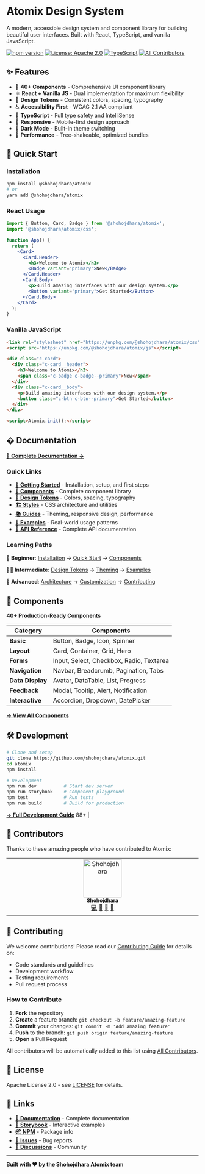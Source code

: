 # Atomix Design System

A modern, accessible design system and component library for building beautiful user interfaces. Built with React, TypeScript, and vanilla JavaScript.

[![npm version](https://badge.fury.io/js/@shohojdhara%2Fatomix.svg)](https://www.npmjs.com/package/@shohojdhara/atomix)
[![License: Apache 2.0](https://img.shields.io/badge/License-Apache%202.0-blue.svg)](https://opensource.org/licenses/Apache-2.0)
[![TypeScript](https://img.shields.io/badge/TypeScript-Ready-blue.svg)](https://www.typescriptlang.org/)
[![All Contributors](https://img.shields.io/badge/all_contributors-3-orange.svg?style=flat-square)](#contributors)

## ✨ Features

- 🧩 **40+ Components** - Comprehensive UI component library
- ⚛️ **React + Vanilla JS** - Dual implementation for maximum flexibility
- 🎨 **Design Tokens** - Consistent colors, spacing, typography
- ♿ **Accessibility First** - WCAG 2.1 AA compliant
- 🎯 **TypeScript** - Full type safety and IntelliSense
- 📱 **Responsive** - Mobile-first design approach
- 🌙 **Dark Mode** - Built-in theme switching
- 🚀 **Performance** - Tree-shakeable, optimized bundles

## 🚀 Quick Start

### Installation

```bash
npm install @shohojdhara/atomix
# or
yarn add @shohojdhara/atomix
```

### React Usage

```jsx
import { Button, Card, Badge } from '@shohojdhara/atomix';
import '@shohojdhara/atomix/css';

function App() {
  return (
    <Card>
      <Card.Header>
        <h3>Welcome to Atomix</h3>
        <Badge variant="primary">New</Badge>
      </Card.Header>
      <Card.Body>
        <p>Build amazing interfaces with our design system.</p>
        <Button variant="primary">Get Started</Button>
      </Card.Body>
    </Card>
  );
}
```

### Vanilla JavaScript

```html
<link rel="stylesheet" href="https://unpkg.com/@shohojdhara/atomix/css">
<script src="https://unpkg.com/@shohojdhara/atomix/js"></script>

<div class="c-card">
  <div class="c-card__header">
    <h3>Welcome to Atomix</h3>
    <span class="c-badge c-badge--primary">New</span>
  </div>
  <div class="c-card__body">
    <p>Build amazing interfaces with our design system.</p>
    <button class="c-btn c-btn--primary">Get Started</button>
  </div>
</div>

<script>Atomix.init();</script>
```

## � Documentation

**[📖 Complete Documentation →](./docs/README.md)**

### Quick Links

- **[🏁 Getting Started](./docs/getting-started/README.md)** - Installation, setup, and first steps
- **[🧩 Components](./docs/components/README.md)** - Complete component library
- **[🎨 Design Tokens](./docs/design-tokens/README.md)** - Colors, spacing, typography
- **[🏗️ Styles](./docs/styles/README.md)** - CSS architecture and utilities
- **[📚 Guides](./docs/guides/README.md)** - Theming, responsive design, performance
- **[🎯 Examples](./docs/examples/README.md)** - Real-world usage patterns
- **[📖 API Reference](./docs/api/README.md)** - Complete API documentation

### Learning Paths

**👶 Beginner**: [Installation](./docs/getting-started/installation.md) → [Quick Start](./docs/getting-started/quick-start.md) → [Components](./docs/components/README.md)

**🧑‍💻 Intermediate**: [Design Tokens](./docs/design-tokens/README.md) → [Theming](./docs/guides/theming.md) → [Examples](./docs/examples/README.md)

**🚀 Advanced**: [Architecture](./docs/styles/architecture.md) → [Customization](./docs/styles/customization.md) → [Contributing](./docs/resources/contributing.md)

## 🧩 Components

**40+ Production-Ready Components**

| Category | Components |
|----------|------------|
| **Basic** | Button, Badge, Icon, Spinner |
| **Layout** | Card, Container, Grid, Hero |
| **Forms** | Input, Select, Checkbox, Radio, Textarea |
| **Navigation** | Navbar, Breadcrumb, Pagination, Tabs |
| **Data Display** | Avatar, DataTable, List, Progress |
| **Feedback** | Modal, Tooltip, Alert, Notification |
| **Interactive** | Accordion, Dropdown, DatePicker |

**[→ View All Components](./docs/components/README.md)**

## 🛠️ Development

```bash
# Clone and setup
git clone https://github.com/shohojdhara/atomix.git
cd atomix
npm install

# Development
npm run dev          # Start dev server
npm run storybook    # Component playground
npm test             # Run tests
npm run build        # Build for production
```

**[→ Full Development Guide](./docs/resources/contributing.md)**
 88+ |

## 👥 Contributors

Thanks to these amazing people who have contributed to Atomix:

<!-- ALL-CONTRIBUTORS-LIST:START - Do not remove or modify this section -->
<!-- prettier-ignore-start -->
<!-- markdownlint-disable -->
<table>
  <tbody>
    <tr>
      <td align="center" valign="top" width="14.28%"><a href="https://github.com/shohojdhara"><img src="https://avatars.githubusercontent.com/u/shohojdhara?v=4?s=100" width="100px;" alt="Shohojdhara"/><br /><sub><b>Shohojdhara</b></sub></a><br /><a href="https://github.com/shohojdhara/atomix/commits?author=shohojdhara" title="Code">💻</a> <a href="#design-shohojdhara" title="Design">🎨</a> <a href="https://github.com/shohojdhara/atomix/commits?author=shohojdhara" title="Documentation">📖</a> <a href="#ideas-shohojdhara" title="Ideas, Planning, & Feedback">🤔</a></td>
    </tr>
  </tbody>
</table>

<!-- markdownlint-restore -->
<!-- prettier-ignore-end -->

<!-- ALL-CONTRIBUTORS-LIST:END -->

## 🤝 Contributing

We welcome contributions! Please read our [Contributing Guide](./docs/resources/contributing.md) for details on:

- Code standards and guidelines
- Development workflow
- Testing requirements
- Pull request process

### How to Contribute

1. **Fork** the repository
2. **Create** a feature branch: `git checkout -b feature/amazing-feature`
3. **Commit** your changes: `git commit -m 'Add amazing feature'`
4. **Push** to the branch: `git push origin feature/amazing-feature`
5. **Open** a Pull Request

All contributors will be automatically added to this list using [All Contributors](https://allcontributors.org/).

## 📄 License

Apache License 2.0 - see [LICENSE](./LICENSE) for details.

## 🔗 Links

- **[📖 Documentation](./docs/README.md)** - Complete documentation
- **[🎨 Storybook](https://storybook.atomix.design)** - Interactive examples
- **[📦 NPM](https://www.npmjs.com/package/@shohojdhara/atomix)** - Package info
- **[🐛 Issues](https://github.com/shohojdhara/atomix/issues)** - Bug reports
- **[💬 Discussions](https://github.com/shohojdhara/atomix/discussions)** - Community

---

**Built with ❤️ by the Shohojdhara Atomix team**
